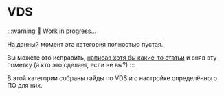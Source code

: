 # VDS

:::warning :construction: Work in progress...

На данный момент эта категория полностью пустая.

Вы можете это исправить, [написав хотя бы какие-то статьи](https://github.com/play2go/wiki/tree/main/src/vds) и сняв эту пометку (а кто это сделает, если не вы?)
:::

В этой категории собраны гайды по VDS и о настройке определённого ПО для них.
